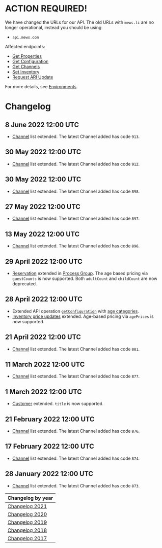 # ACTION REQUIRED!

We have changed the URLs for our API. The old URLs with `mews.li` are no longer operational, instead you should be using:
* `api.mews.com`
 
Affected endpoints: 
* [Get Properties](../mews-operations/configuration.md#get-properties)
* [Get Configuration](../mews-operations/configuration.md#get-configuration)
* [Get Channels](../mews-operations/configuration.md#get-channels)
* [Set Inventory](../mews-operations/inventory.md#set-inventory)
* [Request ARI Update](../mews-operations/inventory.md#request-ari-update)

For more details, see [Environments](../mews-operations/README.md#environments).

# Changelog

## 8 June 2022 12:00 UTC

* [Channel](../channels/README.md) list extended. The latest Channel added has code `913`.

## 30 May 2022 12:00 UTC

* [Channel](../channels/README.md) list extended. The latest Channel added has code `912`.

## 30 May 2022 12:00 UTC

* [Channel](../channels/README.md) list extended. The latest Channel added has code `898`.

## 27 May 2022 12:00 UTC

* [Channel](../channels/README.md) list extended. The latest Channel added has code `897`.

## 13 May 2022 12:00 UTC

* [Channel](../channels/README.md) list extended. The latest Channel added has code `896`.

## 29 April 2022 12:00 UTC

* [Reservation](../mews-operations/reservations.md#reservation) extended in [Process Group](../mews-operations/reservations.md#process-group). The age based pricing via `guestCounts` is now supported. Both `adultCount` and `childCount` are now deprecated.

## 28 April 2022 12:00 UTC

* Extended API operation [`getConfiguration`](../mews-operations/configuration.md#get-configuration) with [age categories](../mews-operations/configuration.md#age-categories).
* [Inventory price updates](../channel-manager-operations/inventory.md#rate-price) extended. Age-based pricing via `agePrices` is now supported. 

## 21 April 2022 12:00 UTC

* [Channel](../channels/README.md) list extended. The latest Channel added has code `881`.

## 11 March 2022 12:00 UTC

* [Channel](../channels/README.md) list extended. The latest Channel added has code `877`.

## 1 March 2022 12:00 UTC

* [Customer](../mews-operations/reservations.md#customer) extended. `title` is now supported.

## 21 February 2022 12:00 UTC

* [Channel](../channels/README.md) list extended. The latest Channel added has code `876`.

## 17 February 2022 12:00 UTC

* [Channel](../channels/README.md) list extended. The latest Channel added has code `874`.

## 28 January 2022 12:00 UTC

* [Channel](../channels/README.md) list extended. The latest Channel added has code `873`.

| Changelog by year |
| :-- |
| [Changelog 2021](changelog2021.md) |
| [Changelog 2020](changelog2020.md) |
| [Changelog 2019](changelog2019.md) |
| [Changelog 2018](changelog2018.md) |
| [Changelog 2017](changelog2017.md) |
